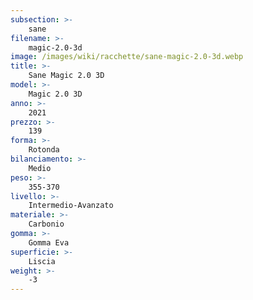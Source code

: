 ```yaml
---
subsection: >-
    sane
filename: >-
    magic-2.0-3d
image: /images/wiki/racchette/sane-magic-2.0-3d.webp
title: >-
    Sane Magic 2.0 3D
model: >-
    Magic 2.0 3D
anno: >-
    2021
prezzo: >-
    139
forma: >-
    Rotonda
bilanciamento: >-
    Medio
peso: >-
    355-370
livello: >-
    Intermedio-Avanzato
materiale: >-
    Carbonio
gomma: >-
    Gomma Eva
superficie: >-
    Liscia
weight: >-
    -3
---
```

